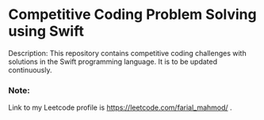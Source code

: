# Competitive Coding Problem Solving using Swift

Description: This repository contains competitive coding challenges with solutions in the Swift programming language. It is to be updated continuously.


### Note:
Link to my Leetcode profile is https://leetcode.com/farial_mahmod/ .
